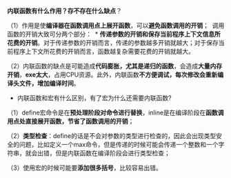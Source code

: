 
 **内联函数有什么作用？存不存在什么缺点**？

（1）作用是使**编译器在函数调用点上展开函数**，可以**避免函数调用的开销**；
 调用函数的开销大致可分两个部分：
 * **传递参数的开销和保存当前程序上下文信息所花费的开销**。对于传递参数的开销而言，传递的参数越多开销就越大；对于保存当前程序上下文所花费的开销而言，函数越复杂需要花费的开销就越大。

（2）内联函数的缺点是可能造成**代码膨胀，尤其是递归的函数**，会造成**大量内存开销**，**exe太大**，占用CPU资源。此外，内联函数**不方便调试，每次修改会重新编译头文件，增加编译时间**。

- 内联函数和宏有什么区别，有了宏为什么还需要内联函数?

（1）define宏命令是在**预处理阶段对命令进行替换**，inline是在编译阶段在**函数调用点处直接展开函数，节省了函数调用的开销**；

（2）**类型检查**：define的话是不会对参数的类型进行检查的，因此会出现类型安全的问题，比如定义一个max命令，但是传递的时候可能会传递一个整数和一个字符串，就会出错，但是内联函数在编译阶段会进行类型检查；

（3）使用宏的时候可能要**添加很多括号**，比较容易出错。